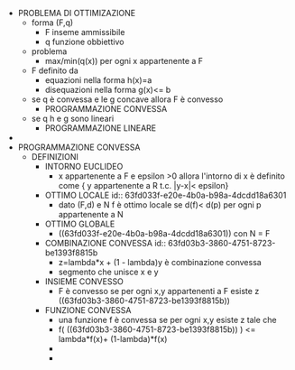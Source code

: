 - PROBLEMA DI OTTIMIZAZIONE
	- forma (F,q)
		- F inseme ammissibile
		- q funzione obbiettivo
	- problema
		- max/min(q(x)) per ogni x appartenente a F
	- F definito da
		- equazioni nella forma h(x)=a
		- disequazioni nella forma g(x)<= b
	- se q è convessa e le g concave allora F è convesso
		- PROGRAMMAZIONE CONVESSA
	- se q h e g sono lineari
		- PROGRAMMAZIONE LINEARE
-
- PROGRAMMAZIONE CONVESSA
	- DEFINIZIONI
		- INTORNO EUCLIDEO
			- x appartenente a F e epsilon >0 allora l'intorno di x è definito come { y appartenente a R t.c. |y-x|< epsilon}
		- OTTIMO LOCALE
		  id:: 63fd033f-e20e-4b0a-b98a-4dcdd18a6301
			- dato (F,d) e N f è ottimo locale se d(f)< d(p) per ogni p appartenente a N
		- OTTIMO GLOBALE
			- ((63fd033f-e20e-4b0a-b98a-4dcdd18a6301)) con N = F
		- COMBINAZIONE CONVESSA
		  id:: 63fd03b3-3860-4751-8723-be1393f8815b
			- z=lambda*x + (1 - lambda)y è combinazione convessa
			- segmento che unisce x e y
		- INSIEME CONVESSO
			- F è convesso se per ogni x,y appartenenti a F esiste z ((63fd03b3-3860-4751-8723-be1393f8815b))
		- FUNZIONE CONVESSA
			- una funzione f è convessa se per ogni x,y esiste z tale che
			- f( ((63fd03b3-3860-4751-8723-be1393f8815b)) ) <= lambda*f(x)+ (1-lambda)*f(x)
			-
			-